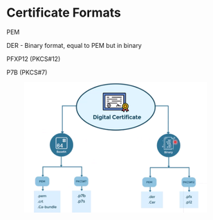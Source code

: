 # Certificate Formats



PEM

DER - Binary format, equal to PEM but in binary

PFXP12 (PKCS#12)

P7B (PKCS#7)

<figure><img src="../.gitbook/assets/image.png" alt=""><figcaption></figcaption></figure>

